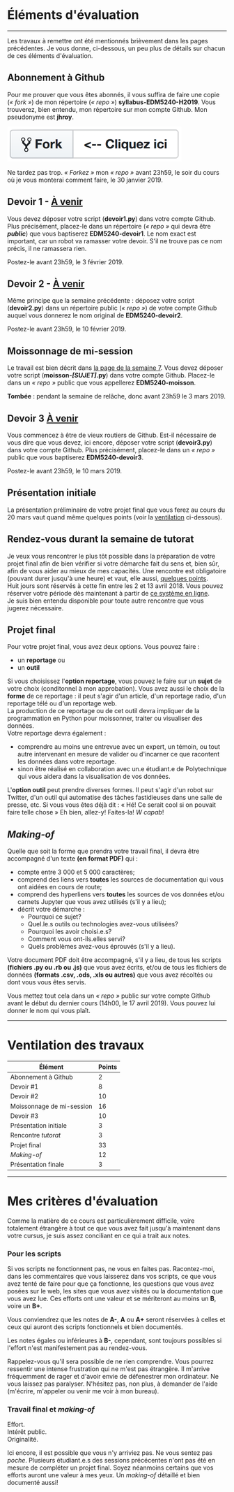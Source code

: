 # Éléments d'évaluation

-----

Les travaux à remettre ont été mentionnés brièvement dans les pages précédentes. Je vous donne, ci-dessous, un peu plus de détails sur chacun de ces éléments d'évaluation.

## Abonnement à Github
Pour me prouver que vous êtes abonnés, il vous suffira de faire une copie (*«&nbsp;fork&nbsp;»*) de mon répertoire (*«&nbsp;repo&nbsp;»*) **syllabus-EDM5240-H2019**. Vous trouverez, bien entendu, mon répertoire sur mon compte Github. Mon pseudonyme est **jhroy**.

![](/assets/fork.png)

Ne tardez pas trop. *«&nbsp;Forkez&nbsp;»* mon *«&nbsp;repo&nbsp;»* avant 23h59, le soir du cours où je vous monterai comment faire, le 30 janvier 2019.

## Devoir 1 - [À venir](https://github.com/jhroy/syllabus-EDM5240-H2019/blob/master/devoir1.md)

Vous devez déposer votre script (**devoir1.py**) dans votre compte Github. Plus précisément, placez-le dans un répertoire (*«&nbsp;repo&nbsp;»* qui devra être _**public**_) que vous baptiserez **EDM5240-devoir1**. Le nom exact est important, car un robot va ramasser votre devoir. S'il ne trouve pas ce nom précis, il ne ramassera rien.

Postez-le avant 23h59, le 3 février 2019.

## Devoir 2 - [À venir](https://github.com/jhroy/syllabus-EDM5240-H2019/blob/master/devoir2.md)

Même principe que la semaine précédente&nbsp;: déposez votre script (**devoir2.py**) dans un répertoire public (*«&nbsp;repo&nbsp;»*) de votre compte Github auquel vous donnerez le nom original de **EDM5240-devoir2**.

Postez-le avant 23h59, le 10 février 2019.

## Moissonnage de mi-session
Le travail est bien décrit dans [la page de la semaine 7](semaine-07-python-4.md). Vous devez déposer votre script (**moisson-_[SUJET]_.py**) dans votre compte Github. Placez-le dans un *«&nbsp;repo&nbsp;»* public que vous appellerez **EDM5240-moisson**.

**Tombée**&nbsp;: pendant la semaine de relâche, donc avant 23h59 le 3 mars 2019.

## Devoir 3 [À venir](https://github.com/jhroy/syllabus-EDM5240-H2019/blob/master/devoir3.md)
Vous commencez à être de vieux routiers de Github. Est-il nécessaire de vous dire que vous devez, ici encore, déposer votre script (**devoir3.py**) dans votre compte Github. Plus précisément, placez-le dans un *«&nbsp;repo&nbsp;»* public que vous baptiserez **EDM5240-devoir3**.

Postez-le avant 23h59, le 10 mars 2019.

## Présentation initiale

La présentation préliminaire de votre projet final que vous ferez au cours du 20 mars vaut quand même quelques points (voir la [ventilation](#ventilation-des-travaux) ci-dessous).

## Rendez-vous durant la semaine de tutorat

Je veux vous rencontrer le plus tôt possible dans la préparation de votre projet final afin de bien vérifier si votre démarche fait du sens et, bien sûr, afin de vous aider au mieux de mes capacités. Une rencontre est obligatoire (pouvant durer jusqu'à une heure) et vaut, elle aussi, [quelques points](#ventilation-des-travaux).<br>
Huit jours sont réservés à cette fin entre les 2 et 13 avril 2018. Vous pouvez réserver votre période dès maintenant à partir de [ce système en ligne](https://taemio-free.10to8.com).<br>
Je suis bien entendu disponible pour toute autre rencontre que vous jugerez nécessaire.

## Projet final

Pour votre projet final, vous avez deux options. Vous pouvez faire&nbsp;:

- un **reportage** ou
- un **outil**

Si vous choisissez l'**option reportage**, vous pouvez le faire sur un **sujet** de votre choix (conditonnel à mon approbation). Vous avez aussi le choix de la **forme** de ce reportage&nbsp;: il peut s'agir d'un article, d'un reportage radio, d'un reportage télé ou d'un reportage web.<br>
La production de ce reportage ou de cet outil devra impliquer de la programmation en Python pour moissonner, traiter ou visualiser des données.<br>
Votre reportage devra également&nbsp;:
- comprendre au moins une entrevue avec un expert, un témoin, ou tout autre intervenant en mesure de valider ou d'incarner ce que racontent les données dans votre reportage.
- sinon être réalisé en collaboration avec un.e étudiant.e de Polytechnique qui vous aidera dans la visualisation de vos données.

L'**option outil** peut prendre diverses formes. Il peut s'agir d'un robot sur Twitter, d'un outil qui automatise des tâches fastidieuses dans une salle de presse, etc. Si vous vous êtes déjà dit&nbsp;: «&nbsp;Hé! Ce serait cool si on pouvait faire telle chose&nbsp;» Eh bien, allez-y! Faites-la! *W capab*!

## *Making-of*

Quelle que soit la forme que prendra votre travail final, il devra être accompagné d'un texte **(en format PDF)** qui&nbsp;:
- compte entre 3&nbsp;000 et 5&nbsp;000 caractères;
- comprend des liens vers **toutes** les sources de documentation qui vous ont aidées en cours de route;
- comprend des hyperliens vers **toutes** les sources de vos données et/ou carnets Jupyter que vous avez utilisés (s'il y a lieu);
- décrit votre démarche&nbsp;:
  - Pourquoi ce sujet?
  - Quel.le.s outils ou technologies avez-vous utilisées?
  - Pourquoi les avoir choisi.e.s?
  - Comment vous ont-ils.elles servi?
  - Quels problèmes avez-vous éprouvés (s'il y a lieu).

Votre document PDF doit être accompagné, s'il y a lieu, de tous les scripts **(fichiers .py ou .rb ou .js)** que vous avez écrits, et/ou de tous les fichiers de données **(formats .csv, .ods, .xls ou autres)** que vous avez récoltés ou dont vous vous êtes servis.

Vous mettez tout cela dans un *«&nbsp;repo&nbsp;»* public sur votre compte Github avant le début du dernier cours (14h00, le 17 avril 2019). Vous pouvez lui donner le nom qui vous plaît.

-----

# Ventilation des travaux

| Élément | Points |
|---|---|
| Abonnement à Github | 2 |
| Devoir #1 | 8 |
| Devoir #2 | 10 |
| Moissonnage de mi-session | 16 |
| Devoir #3 | 10 |
| Présentation initiale | 3 |
| Rencontre *tutorat* | 3 |
| Projet final | 33 |
| *Making-of* | 12 |
| Présentation finale | 3 |

-----

# Mes critères d'évaluation

Comme la matière de ce cours est particulièrement difficile, voire totalement étrangère à tout ce que vous avez fait jusqu'à maintenant dans votre cursus, je suis assez conciliant en ce qui a trait aux notes.

### Pour les scripts

Si vos scripts ne fonctionnent pas, ne vous en faites pas. Racontez-moi, dans les commentaires que vous laisserez dans vos scripts, ce que vous avez tenté de faire pour que ça fonctionne, les questions que vous avez posées sur le web, les sites que vous avez visités ou la documentation que vous avez lue. Ces efforts ont une valeur et se mériteront au moins un **B**, voire un **B+**.

Vous conviendrez que les notes de **A-**, **A** ou **A+** seront réservées à celles et ceux qui auront des scripts fonctionnels et bien documentés.

Les notes égales ou inférieures à **B-**, cependant, sont toujours possibles si l'effort n'est manifestement pas au rendez-vous.

Rappelez-vous qu'il sera possible de ne rien comprendre. Vous pourrez ressentir une intense frustration qui ne m'est pas étrangère. Il m'arrive fréquemment de rager et d'avoir envie de défenestrer mon ordinateur. Ne vous laissez pas paralyser. N'hésitez pas, non plus, à demander de l'aide (m'écrire, m'appeler ou venir me voir à mon bureau).

### Travail final et *making-of*

Effort.<br>
Intérêt public.<br>
Originalité.<br>

Ici encore, il est possible que vous n'y arriviez pas. Ne vous sentez pas *poche*. Plusieurs étudiant.e.s des sessions précécentes n'ont pas été en mesure de compléter un projet final. Soyez néanmoins certains que vos efforts auront une valeur à mes yeux. Un *making-of* détaillé et bien documenté aussi!
